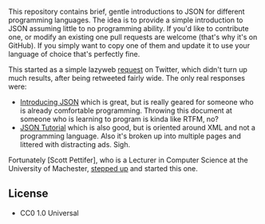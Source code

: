 This repository contains brief, gentle introductions to JSON for different
programming languages. The idea is to provide a simple introduction to JSON
assuming little to no programming ability. If you'd like to contribute one, or 
modify an existing one pull requests are welcome (that's why it's on GitHub).
If you simply want to copy one of them and update it to use your language of
choice that's perfectly fine.

This started as a simple lazyweb 
[request](https://twitter.com/edsu/status/619520456383709184) on Twitter, which
didn't turn up much results, after being retweeted fairly wide. The only real
responses were:

* [Introducing JSON](http://www.json.org/) which is great, but is really 
geared for someone who is already comfortable programming. Throwing this
document at someone who is learning to program is kinda like RTFM, no?
* [JSON Tutorial](http://www.w3schools.com/json/) which is also good, but is 
oriented around XML and not a programming language. Also it's broken up into 
multiple pages and littered with distracting ads. Sigh.

Fortunately [Scott Pettifer], who is a Lecturer in Computer Science at the University of Machester, [stepped up](https://twitter.com/srp/status/619523126519574528) and started this one. 

## License 

* CC0 1.0 Universal

